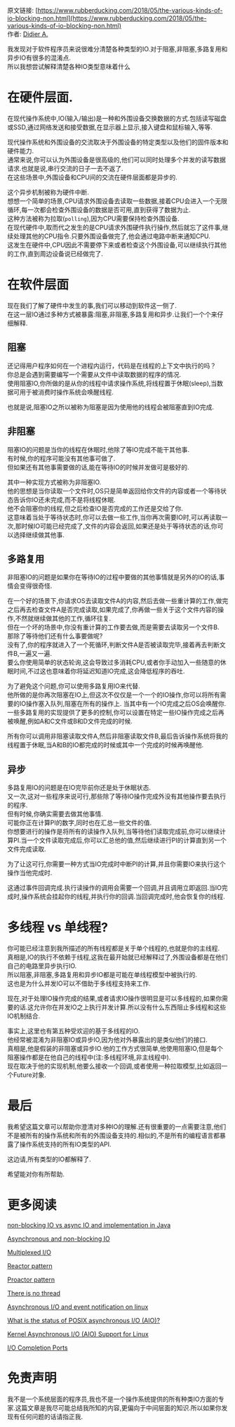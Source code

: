 原文链接: [https://www.rubberducking.com/2018/05/the-various-kinds-of-io-blocking-non.html](https://www.rubberducking.com/2018/05/the-various-kinds-of-io-blocking-non.html)  
作者: [Didier A.](https://www.blogger.com/profile/15503004383957399868)

我发现对于软件程序员来说很难分清楚各种类型的IO.对于阻塞,非阻塞,多路复用和异步IO有很多的混淆点.  
所以我想尝试解释清楚各种IO类型意味着什么

# 在硬件层面.  
在现代操作系统中,IO(输入/输出)是一种和外围设备交换数据的方式.包括读写磁盘或SSD,通过网络发送和接受数据,在显示器上显示,接入键盘和鼠标输入,等等.  

现代操作系统和外围设备的交流取决于外围设备的特定类型以及他们的固件版本和硬件能力.  
通常来说,你可以认为外围设备是很高级的,他们可以同时处理多个并发的读写数据请求.也就是说,串行交流的日子一去不返了.  
在这些场景中,外围设备和CPU间的交流在硬件层面都是异步的.  

这个异步机制被称为硬件中断.  
想想一个简单的场景,CPU请求外围设备去读取一些数据,接着CPU会进入一个无限循环,每一次都会检查外围设备的数据是否可用,直到获得了数据为止.  
这种方法被称为拉取(`polling`),因为CPU需要保持检查外围设备.  
在现代硬件中,取而代之发生的是CPU请求外围硬件执行操作,然后就忘了这件事,继续处理其他的CPU指令.只要外围设备做完了,他会通过电路中断来通知CPU.  
这发生在硬件中,CPU因此不需要停下来或者检查这个外围设备,可以继续执行其他的工作,直到周边设备说已经做完了.  

# 在软件层面
现在我们了解了硬件中发生的事,我们可以移动到软件这一侧了.  
在这一层IO通过多种方式被暴露:阻塞,非阻塞,多路复用和异步.让我们一个个来仔细解释.  

## 阻塞
还记得用户程序如何在一个进程内运行，代码是在线程的上下文中执行的吗？  
你总是会遇到需要编写一个需要从文件中读取数据的程序的情况.  
使用阻塞IO,你所做的是从你的线程中请求操作系统,将线程置于休眠(sleep),当数据可用于被消费时操作系统会唤醒线程.  

也就是说,阻塞IO之所以被称为阻塞是因为使用他的线程会被阻塞直到IO完成.

## 非阻塞  
阻塞IO的问题是当你的线程在休眠时,他除了等IO完成不能干其他事.  
有时候,你的程序可能没有其他事可做了.  
但如果还有其他事需要做的话,能在等待IO的时候并发做可是极好的.  

其中一种实现方式被称为非阻塞IO.  
他的思想是当你读取一个文件时,OS只是简单返回给你文件的内容或者一个等待状态告诉你IO还未完成,而不是将线程休眠.  
他不会阻塞你的线程,但之后检查IO是否完成的工作还是交给了你.  
这意味着当处于等待状态时,你可以去做一些工作,当你再次需要IO时,可以再读取一次,那时候IO可能已经完成了,文件的内容会返回,如果还是处于等待状态的话,你可以选择继续做其他事.  

## 多路复用
非阻塞IO的问题是如果你在等待IO的过程中要做的其他事情就是另外的IO的话,事情会变得很奇怪.  

在一个好的场景下,你请求OS去读取文件A的内容,然后去做一些重计算的工作,做完之后再去检查文件A是否完成读取,如果完成了,你再做一些关于这个文件内容的操作,不然就继续做其他的工作,循环往复.  
但在一个坏的场景中,你没有重计算的工作要去做,而是需要去读取另一个文件B.  
那除了等待他们还有什么事要做呢?  
没有了,你的程序就进入了一个死循环,判断文件A是否被读取完毕,接着再去判断文件B,一遍又一遍.  
要么你使用简单的状态轮询,这会导致过多消耗CPU,或者你手动加入一些随意的休眠时间,不过这也意味着你将延迟知道IO完成,这会降低程序的吞吐.

为了避免这个问题,你可以使用多路复用IO来代替.  
他所做的是你再次阻塞在IO上,但这次不仅仅是一个一个的IO操作,你可以将所有需要的IO操作塞入队列,阻塞在所有的操作上.  当其中有一个IO完成之后OS会唤醒你.  
一些多路复用的实现提供了更多的控制,你可以设置在特定一些IO操作完成之后再被唤醒,例如A和C文件或B和D文件完成的时候.  

所有你可以调用非阻塞读取文件A,然后非阻塞读取文件B,最后告诉操作系统将我的线程置于休眠,当A和B的IO都完成的时候或其中一个完成的时候再唤醒他.  

## 异步
多路复用IO的问题是在IO完毕前你还是处于休眠状态.  
又一次,这对一些程序来说可行,那些除了等待IO操作完成外没有其他操作要去执行的程序.  
但有时候,你确实需要去做其他事情.  
可能你正在计算PI的数字,同时也在汇总一些文件的值.  
你想要进行的操作是将所有的读操作入队列,当等待他们读取完成前,你可以继续计算PI.当一个文件读取完成后,你可以汇总他的值,然后继续进行PI的计算直到另一个文件完成读取.  

为了让这可行,你需要一种方式当IO完成时中断PI的计算,并且你需要IO来执行这个操作当他完成时.  

这通过事件回调完成.执行读操作的调用会需要一个回调,并且调用立即返回.当IO完成时,操作系统会挂起你的线程,并执行你的回调.当回调完成时,他会恢复你的线程.

# 多线程 vs 单线程?
你可能已经注意到我所描述的所有线程都是关于单个线程的,也就是你的主线程.  
真相是,IO的执行不依赖于线程,这我在最开始就已经解释过了,外围设备都是在他们自己的电路里异步执行IO.  
所以阻塞,非阻塞,多路复用和异步IO都是可能在单线程模型中被执行的.  
这也是为什么并发IO可以不借助于多线程支持来工作.

现在,对于处理IO操作完成的结果,或者请求IO操作很明显是可以多线程的,如果你需要的话.这允许你在并发IO之上执行并发计算.所以没有什么东西阻止多线程和这些IO机制结合.  

事实上,这里也有第五种受欢迎的基于多线程的IO.  
他经常被混淆为非阻塞IO或异步IO,因为他对外暴露出的是类似他们的接口.  
真相是,他是假装的非阻塞或异步IO.他的工作方式很简单,他使用阻塞IO,但是每个阻塞操作都是在他自己的线程中(注:多线程环境,非主线程中).  
现在取决于他的实现机制,他要么接收一个回调,或者使用一种拉取模型,比如返回一个Future对象.

# 最后  
我希望这篇文章可以帮助你澄清对多种IO的理解.还有很重要的一点需要注意,他们不是被所有的操作系统和所有的外围设备支持的.相似的,不是所有的编程语言都暴露了操作系统支持的所有IO类型的API.

这边请,所有类型的IO都解释了.  

希望能对你有所帮助.  

# 更多阅读  
[non-blocking IO vs async IO and implementation in Java](https://stackoverflow.com/a/50205346/172272)  

[Asynchronous and non-blocking IO](http://blog.omega-prime.co.uk/2015/09/03/asynchronous-and-non-blocking-io/)  

[Multiplexed I/O](http://www.linux-mag.com/id/331/)  

[Reactor pattern](https://en.wikipedia.org/wiki/Reactor_pattern)  

[Proactor pattern](https://en.wikipedia.org/wiki/Proactor_pattern)  

[There is no thread](http://blog.stephencleary.com/2013/11/there-is-no-thread.html)

[Asynchronous I/O and event notification on linux](http://davmac.org/davpage/linux/async-io.html)  


[What is the status of POSIX asynchronous I/O (AIO)?](https://stackoverflow.com/questions/87892/what-is-the-status-of-posix-asynchronous-i-o-aio)  


[Kernel Asynchronous I/O (AIO) Support for Linux](http://lse.sourceforge.net/io/aio.html)  

[I/O Completion Ports](https://msdn.microsoft.com/en-us/library/windows/desktop/aa365198(v=vs.85).aspx)  

# 免责声明
我不是一个系统层面的程序员,我也不是一个操作系统提供的所有种类IO方面的专家.这篇文章是我尽可能总结我所知的内容,更偏向于中间层面的知识.所以如果你发现有任何问题的话请指正我.
